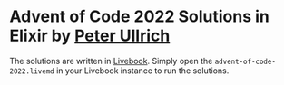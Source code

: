 # Advent of Code 2022 Solutions in Elixir by [Peter Ullrich](https://twitter.com/pjullrich)

The solutions are written in [Livebook](https://livebook.dev). Simply open the `advent-of-code-2022.livemd` in your Livebook instance to run the solutions.
